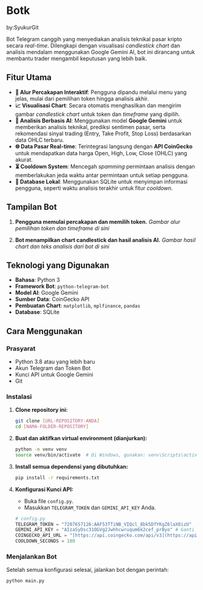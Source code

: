 # Botk
by:SyukurGit

Bot Telegram canggih yang menyediakan analisis teknikal pasar kripto secara *real-time*. Dilengkapi dengan visualisasi *candlestick chart* dan analisis mendalam menggunakan Google Gemini AI, bot ini dirancang untuk membantu trader mengambil keputusan yang lebih baik.

## Fitur Utama

- **🤖 Alur Percakapan Interaktif**: Pengguna dipandu melalui menu yang jelas, mulai dari pemilihan token hingga analisis akhir.
- **📈 Visualisasi Chart**: Secara otomatis menghasilkan dan mengirim gambar *candlestick chart* untuk token dan *timeframe* yang dipilih.
- **🧠 Analisis Berbasis AI**: Menggunakan model **Google Gemini** untuk memberikan analisis teknikal, prediksi sentimen pasar, serta rekomendasi sinyal trading (Entry, Take Profit, Stop Loss) berdasarkan data OHLC terbaru.
- **🌐 Data Pasar Real-time**: Terintegrasi langsung dengan **API CoinGecko** untuk mendapatkan data harga Open, High, Low, Close (OHLC) yang akurat.
- **⏳ Cooldown System**: Mencegah *spamming* permintaan analisis dengan memberlakukan jeda waktu antar permintaan untuk setiap pengguna.
- **💾 Database Lokal**: Menggunakan SQLite untuk menyimpan informasi pengguna, seperti waktu analisis terakhir untuk fitur *cooldown*.

## Tampilan Bot

1.  **Pengguna memulai percakapan dan memilih token.**
    *Gambar alur pemilihan token dan timeframe di sini*

2.  **Bot menampilkan chart candlestick dan hasil analisis AI.**
    *Gambar hasil chart dan teks analisis dari bot di sini*

## Teknologi yang Digunakan

- **Bahasa**: Python 3
- **Framework Bot**: `python-telegram-bot`
- **Model AI**: Google Gemini
- **Sumber Data**: CoinGecko API
- **Pembuatan Chart**: `matplotlib`, `mplfinance`, `pandas`
- **Database**: SQLite

## Cara Menggunakan

### Prasyarat

- Python 3.8 atau yang lebih baru
- Akun Telegram dan Token Bot
- Kunci API untuk Google Gemini
- Git

### Instalasi

1.  **Clone repository ini:**
    ```sh
    git clone [URL-REPOSITORY-ANDA]
    cd [NAMA-FOLDER-REPOSITORY]
    ```

2.  **Buat dan aktifkan virtual environment (dianjurkan):**
    ```sh
    python -m venv venv
    source venv/bin/activate  # Di Windows, gunakan: venv\Scripts\activate
    ```

3.  **Install semua dependensi yang dibutuhkan:**
    ```sh
    pip install -r requirements.txt
    ```

4.  **Konfigurasi Kunci API:**
    - Buka file `config.py`.
    - Masukkan `TELEGRAM_TOKEN` dan `GEMINI_API_KEY` Anda.
    ```python
    # config.py
    TELEGRAM_TOKEN = "7207657126:AAF53TTiNB_VIQcl_8bk5DfYKgZ6laX8izU"  # Ganti dengan token Anda
    GEMINI_API_KEY = "AIzaSyDsc31OGVg2Jwhhcwruqum6k2cef_prByo" # Ganti dengan kunci Gemini Anda
    COINGECKO_API_URL = "[https://api.coingecko.com/api/v3](https://api.coingecko.com/api/v3)"
    COOLDOWN_SECONDS = 180
    ```

### Menjalankan Bot

Setelah semua konfigurasi selesai, jalankan bot dengan perintah:
```sh
python main.py
